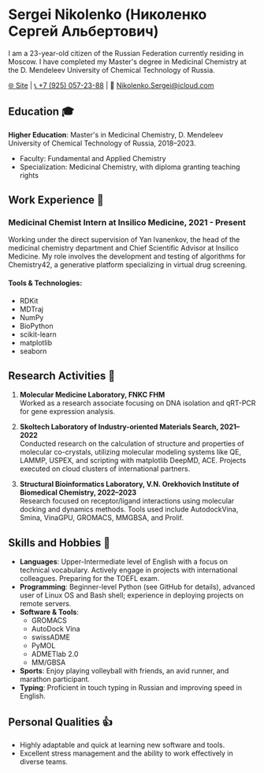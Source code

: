 # Sergei Nikolenko (Николенко Сергей Альбертович)

I am a 23-year-old citizen of the Russian Federation currently residing in Moscow. I have completed my Master's degree in Medicinal Chemistry at the D. Mendeleev University of Chemical Technology of Russia.

[🌐 Site](https://sergeinikolenko.github.io/SergeiNikolenko/) | [📞 +7 (925) 057-23-88](https://t.me/Nikolenko_Sergei) | 📧 Nikolenko.Sergei@icloud.com

## Education 🎓

**Higher Education**: Master's in Medicinal Chemistry, D. Mendeleev University of Chemical Technology of Russia, 2018–2023.
- Faculty: Fundamental and Applied Chemistry
- Specialization: Medicinal Chemistry, with diploma granting teaching rights


## Work Experience 💼

### Medicinal Chemist Intern at Insilico Medicine, 2021 - Present  
Working under the direct supervision of Yan Ivanenkov, the head of the medicinal chemistry department and Chief Scientific Advisor at Insilico Medicine. My role involves the development and testing of algorithms for Chemistry42, a generative platform specializing in virtual drug screening.

#### Tools & Technologies:
- RDKit
- MDTraj
- NumPy
- BioPython
- scikit-learn
- matplotlib
- seaborn

## Research Activities 🔬

1. **Molecular Medicine Laboratory, FNKC FHM**  
Worked as a research associate focusing on DNA isolation and qRT-PCR for gene expression analysis.

2. **Skoltech Laboratory of Industry-oriented Materials Search, 2021–2022**  
Conducted research on the calculation of structure and properties of molecular co-crystals, utilizing molecular modeling systems like QE, LAMMP, USPEX, and scripting with matplotlib DeepMD, ACE. Projects executed on cloud clusters of international partners.

3. **Structural Bioinformatics Laboratory, V.N. Orekhovich Institute of Biomedical Chemistry, 2022–2023**  
Research focused on receptor/ligand interactions using molecular docking and dynamics methods. Tools used include AutodockVina, Smina, VinaGPU, GROMACS, MMGBSA, and Prolif.

## Skills and Hobbies 🧠

- **Languages**: Upper-Intermediate level of English with a focus on technical vocabulary. Actively engage in projects with international colleagues. Preparing for the TOEFL exam.
- **Programming**: Beginner-level Python (see GitHub for details), advanced user of Linux OS and Bash shell; experience in deploying projects on remote servers.
- **Software & Tools**:
  - GROMACS
  - AutoDock Vina
  - swissADME
  - PyMOL
  - ADMETlab 2.0
  - MM/GBSA
- **Sports**: Enjoy playing volleyball with friends, an avid runner, and marathon participant.
- **Typing**: Proficient in touch typing in Russian and improving speed in English.

## Personal Qualities 👍

- Highly adaptable and quick at learning new software and tools.
- Excellent stress management and the ability to work effectively in diverse teams.

